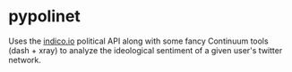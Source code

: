 # pypolinet

Uses the [indico.io](https://indico.io/) political API along with some
fancy Continuum tools (dash + xray) to analyze the ideological sentiment
of a given user's twitter network.
